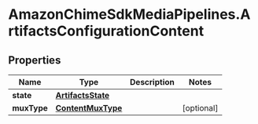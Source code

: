# AmazonChimeSdkMediaPipelines.ArtifactsConfigurationContent

## Properties

Name | Type | Description | Notes
------------ | ------------- | ------------- | -------------
**state** | [**ArtifactsState**](ArtifactsState.md) |  | 
**muxType** | [**ContentMuxType**](ContentMuxType.md) |  | [optional] 


